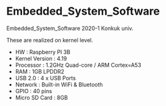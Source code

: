 # Embedded_System_Software
Embedded_System_Software 2020-1 Konkuk univ.

These are realized on kernel level.

- HW : Raspberry PI 3B 
- Kernel Version : 4.19 
- Processor : 1.2GHz Quad-core / ARM Cortex=A53 
- RAM : 1GB LPDDR2
- USB 2.0 : 4 x USB Ports
- Network : Built-in WiFi & Bluetooth
- GPIO : 40 pins
- Micro SD Card : 8GB
